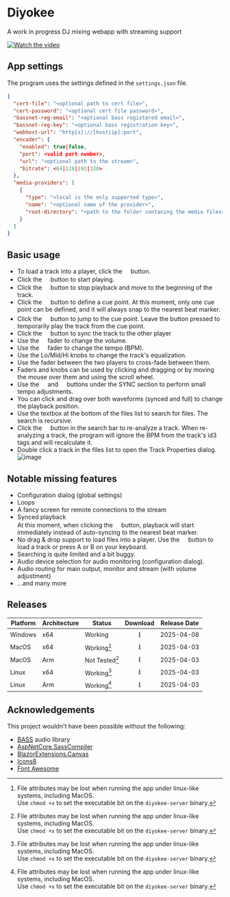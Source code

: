 # Diyokee
A work in progress DJ mixing webapp with streaming support

[![Watch the video](https://xfx.net/ftp/diyokee-releases/diyokee-s1.png)](https://xfx.net/ftp/diyokee-releases/diyokee-v1.mp4)

## App settings
The program uses the settings defined in the `settings.json` file.

```json
{
  "cert-file": "<optional path to cert file>",
  "cert-password": "<optional cert file password>",
  "bassnet-reg-email": "<optional bass registered email>",
  "bassnet-reg-key": "<optional bass registration key>",
  "webhost-url": "http[s]://[host|ip]:port",
  "encoder": {
    "enabled": true|false,
    "port": <valid port number>,
    "url": "<optional path to the stream>",
    "bitrate": <64|128|192|320>
  },
  "media-providers": [
    {
      "type": "<local is the only supported type>",
      "name": "<optional name of the provider>",
      "root-directory": "<path to the folder contaning the media files>"
    }
  ]
}
```

## Basic usage

- To load a track into a player, click the <img src="https://raw.githubusercontent.com/morphx666/Diyokee/refs/heads/master/wwwroot/images/readme/eject.svg" width="12"> button.
- Click the <img src="https://raw.githubusercontent.com/morphx666/Diyokee/refs/heads/master/wwwroot/images/readme/play.svg" width="12"> button to start playing.
- Click the <img src="https://raw.githubusercontent.com/morphx666/Diyokee/refs/heads/master/wwwroot/images/readme/stop.svg" width="12"> button to stop playback and move to the beginning of the track.
- Click the <img src="https://raw.githubusercontent.com/morphx666/Diyokee/refs/heads/master/wwwroot/images/readme/down-left-and-up-right-to-center.svg" width="12"> button to define a cue point. At this moment, only one cue point can be defined, and it will always snap to the nearest beat marker.
- Click the <img src="https://raw.githubusercontent.com/morphx666/Diyokee/refs/heads/master/wwwroot/images/readme/forward-step.svg" width="12"> button to jump to the cue point. Leave the button pressed to temporarily play the track from the cue point.
- Click the <img src="https://raw.githubusercontent.com/morphx666/Diyokee/refs/heads/master/wwwroot/images/readme/arrow-right-from-bracket.svg" width="12"> button to sync the track to the other player
- Use the <img src="https://raw.githubusercontent.com/morphx666/Diyokee/refs/heads/master/wwwroot/images/readme/volume-high.svg" width="12"> fader to change the volume.
- Use the <img src="https://raw.githubusercontent.com/morphx666/Diyokee/refs/heads/master/wwwroot/images/readme/music.svg" width="12"> fader to change the tempo (BPM).
- Use the Lo/Mid/Hi knobs to change the track's equalization.
- Use the fader between the two players to cross-fade between them.
- Faders and knobs can be used by clicking and dragging or by moving the mouse over them and using the scroll wheel.
- Use the <img src="https://raw.githubusercontent.com/morphx666/Diyokee/refs/heads/master/wwwroot/images/readme/left-long.svg" width="12"> and <img src="https://raw.githubusercontent.com/morphx666/Diyokee/refs/heads/master/wwwroot/images/readme/right-long.svg" width="12"> buttons under the SYNC section to perform small tempo adjustments.
- You can click and drag over both waveforms (synced and full) to change the playback position.
- Use the textbox at the bottom of the files list to search for files. The search is recursive.
- Click the <img src="https://raw.githubusercontent.com/morphx666/Diyokee/refs/heads/master/wwwroot/images/readme/arrow-rotate-right.svg" width="12"> button in the search bar to re-analyze a track. When re-analyzing a track, the program will ignore the BPM from the track's id3 tags and will recalculate it.
- Double click a track in the files list to open the Track Properties dialog.
  ![image](https://github.com/user-attachments/assets/fda34783-9973-49c9-8210-37f331cb5c5c)

## Notable missing features

- Configuration dialog (global settings)
- Loops
- A fancy screen for remote connections to the stream
- Synced playback  
  At this moment, when clicking the <img src="https://raw.githubusercontent.com/morphx666/Diyokee/refs/heads/master/wwwroot/images/readme/play.svg" width="12"> button, playback will start immediately instead of auto-syncing to the nearest beat marker.  
- No drag & drop support to load files into a player.
  Use the <img src="https://raw.githubusercontent.com/morphx666/Diyokee/refs/heads/master/wwwroot/images/readme/eject.svg" width="12"> button to load a track or press A or B on your keyboard.
- Searching is quite limited and a bit buggy.
- Audio device selection for audio monitoring (configuration dialog).
- Audio routing for main output, monitor and stream (with volume adjustment)
- ...and many more

## Releases

Platform|Architecture|Status|Download|Release Date
---|---|---|:---:|---
Windows|x64|Working|[⭳](https://xfx.net/ftp/diyokee-releases/diyokee-win-x64.zip)|2025-04-08
MacOS|x64|Working[^1]|[⭳](https://xfx.net/ftp/diyokee-releases/diyokee-osx-x64.zip)|2025-04-03
MacOS|Arm|Not Tested[^1]|[⭳](https://xfx.net/ftp/diyokee-releases/diyokee-osx-arm64.zip)|2025-04-03
Linux|x64|Working[^1]|[⭳](https://xfx.net/ftp/diyokee-releases/diyokee-linux-x64.zip)|2025-04-03
Linux|Arm|Working[^1]|[⭳](https://xfx.net/ftp/diyokee-releases/diyokee-linux-arm64.zip)|2025-04-03

## Acknowledgements

This project wouldn't have been possible without the following:
- [BASS](https://www.un4seen.com/bass.html) audio library
- [AspNetCore.SassCompiler](https://github.com/koenvzeijl/AspNetCore.SassCompiler)
- [BlazorExtensions.Canvas](https://github.com/BlazorExtensions/Canvas)
- [Icons8](https://icons8.com/)
- [Font Awesome](https://fontawesome.com/)

[^1]: File attributes may be lost when running the app under linux-like systems, including MacOS.  
Use `chmod +x` to set the executable bit on the `diyokee-server` binary.
